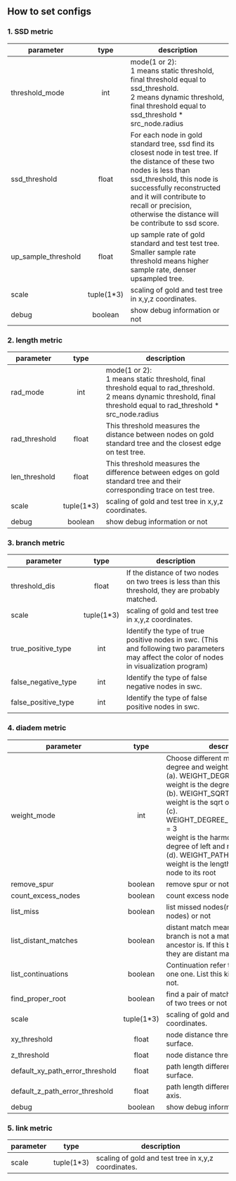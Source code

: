 ## How to set configs
### 1. SSD metric
|parameter|type|description|
|---|:---:|---|
|threshold_mode|int|mode(1 or 2):<br />1 means static threshold, final threshold equal to ssd_threshold.<br />2 means dynamic threshold, final threshold equal to ssd_threshold * src_node.radius|
|ssd_threshold|float| For each node in gold standard tree, ssd find its closest node in test tree. If the distance of these two nodes is less than ssd_threshold, this node is successfully reconstructed and it will contribute to recall or precision, otherwise the distance will be contribute to ssd score. |
|up_sample_threshold|float|up sample rate of gold standard and test test tree. Smaller sample rate threshold means higher sample rate, denser upsampled tree. 
|scale|tuple(1*3)| scaling of gold and test tree in x,y,z coordinates. 
|debug|boolean|show debug information or not|

### 2. length metric
|parameter|type|description|
|---|:---:|---|
|rad_mode|int|mode(1 or 2):<br />1 means static threshold, final threshold equal to rad_threshold.<br />2 means dynamic threshold, final threshold equal to rad_threshold * src_node.radius|
|rad_threshold|float|This threshold measures the distance between nodes on gold standard tree and the closest edge on test tree. 
|len_threshold|float|This threshold measures the difference between edges on gold standard tree and their corresponding trace on test tree.  
|scale|tuple(1*3)|scaling of gold and test tree in x,y,z coordinates. |
|debug|boolean|show debug information or not|

### 3. branch metric
|parameter|type|description|
|---|:---:|---|
|threshold_dis|float| If the distance of two nodes on two trees is less than this threshold, they are probably matched. 
|scale|tuple(1*3)| scaling of gold and test tree in x,y,z coordinates.|
|true_positive_type|int| Identify the type of true positive nodes in swc. (This and following two parameters may affect the color of nodes in visualization program) | 
|false_negative_type|int| Identify the type of false negative nodes in swc. |
|false_positive_type|int| Identify the type of false positive nodes in swc. |

### 4. diadem metric
|parameter|type|description|
|---|:---:|---|
|weight_mode|int|Choose different map between degree and weight.<br/>(a). WEIGHT_DEGREE = 1<br/>weight is the degree of node <br/>(b). WEIGHT_SQRT_DEGREE = 2<br/>weight is the sqrt of degree <br/>(c). WEIGHT_DEGREE_HARMONIC_MEAN = 3<br/>weight is the harmonic mean of degree of left and right son. <br/>(d). WEIGHT_PATH_LENGTH = 4<br/>weight is the length of path from node to its root<br/>|
|remove_spur|boolean| remove spur or not |
|count_excess_nodes|boolean| count excess nodes in test tree or not | 
|list_miss|boolean| list missed nodes(reconstruct failed nodes) or not|
|list_distant_matches|boolean| distant match means the parent of a branch is not a matched node, but ancestor is. If this branch is matched, they are distant matched| 
|list_continuations|boolean| Continuation refer to nodes with only one one. List this kind of nodes or not. |
|find_proper_root|boolean| find a pair of matched node as roots of two trees or not |
|scale|tuple(1*3)|scaling of gold and test tree in x,y,z coordinates.|
|xy_threshold|float| node distance threshold in xy surface.|
|z_threshold|float| node distance threshold in z axis. |
|default_xy_path_error_threshold|float| path length difference threshold in xy surface. 
|default_z_path_error_threshold|float| path length difference threshold in z axis. |
|debug|boolean| show debug information or not |

### 5. link metric
|parameter|type|description|
|---|:---:|---|
|scale|tuple(1*3)|scaling of gold and test tree in x,y,z coordinates.|

